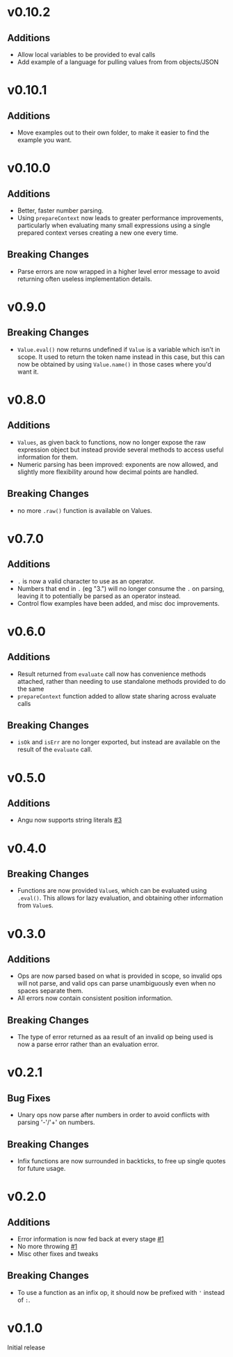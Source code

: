 # v0.10.2

## Additions

- Allow local variables to be provided to eval calls
- Add example of a language for pulling values from from objects/JSON

# v0.10.1

## Additions

- Move examples out to their own folder, to make it easier to find the example you want.

# v0.10.0

## Additions

- Better, faster number parsing.
- Using `prepareContext` now leads to greater performance improvements, particularly
  when evaluating many small expressions using a single prepared context verses
  creating a new one every time.

## Breaking Changes

- Parse errors are now wrapped in a higher level error message to avoid returning
  often useless implementation details.

# v0.9.0

## Breaking Changes

- `Value.eval()` now returns undefined if `Value` is a variable which isn't
  in scope. It used to return the token name instead in this case, but this can
  now be obtained by using `Value.name()` in those cases where you'd want it.

# v0.8.0

## Additions

- `Values`, as given back to functions, now no longer expose the raw expression object
  but instead provide several methods to access useful information for them.
- Numeric parsing has been improved: exponents are now allowed, and slightly more
  flexibility around how decimal points are handled.

## Breaking Changes

- no more `.raw()` function is available on Values.

# v0.7.0

## Additions

- `.` is now a valid character to use as an operator.
- Numbers that end in `.` (eg "3.") will no longer consume the `.` on parsing, leaving it
  to potentially be parsed as an operator instead.
- Control flow examples have been added, and misc doc improvements.

# v0.6.0

## Additions

- Result returned from `evaluate` call now has convenience methods attached, rather
  than needing to use standalone methods provided to do the same
- `prepareContext` function added to allow state sharing across evaluate calls

## Breaking Changes

- `isOk` and `isErr` are no longer exported, but instead are available on the result
  of the `evaluate` call.

# v0.5.0

## Additions

- Angu now supports string literals [#3](https://github.com/jsdw/angu/pull/3)

# v0.4.0

## Breaking Changes

- Functions are now provided `Value`s, which can be evaluated using `.eval()`. This allows for
  lazy evaluation, and obtaining other information from `Value`s.

# v0.3.0

## Additions

- Ops are now parsed based on what is provided in scope, so invalid ops will not parse, and valid
  ops can parse unambiguously even when no spaces separate them.
- All errors now contain consistent position information.

## Breaking Changes

- The type of error returned as aa result of an invalid op being used is now a parse error rather
  than an evaluation error.

# v0.2.1

## Bug Fixes

- Unary ops now parse after numbers in order to avoid conflicts with parsing '-'/'+' on numbers.

## Breaking Changes

- Infix functions are now surrounded in backticks, to free up single quotes for future usage.

# v0.2.0

## Additions

- Error information is now fed back at every stage [#1](https://github.com/jsdw/angu/pull/1)
- No more throwing [#1](https://github.com/jsdw/angu/pull/1)
- Misc other fixes and tweaks

## Breaking Changes

- To use a function as an infix op, it should now be prefixed with `'` instead of `:`.

# v0.1.0

Initial release